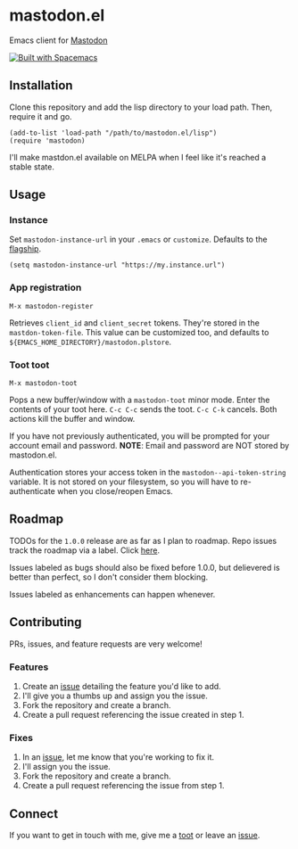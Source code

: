# mastodon.el
Emacs client for [Mastodon](https://github.com/tootsuite/mastodon)

[![Built with Spacemacs](https://cdn.rawgit.com/syl20bnr/spacemacs/442d025779da2f62fc86c2082703697714db6514/assets/spacemacs-badge.svg)](http://spacemacs.org)

## Installation

Clone this repository and add the lisp directory to your load path. Then, require it and go.

```elisp
(add-to-list 'load-path "/path/to/mastodon.el/lisp")
(require 'mastodon)
```

I'll make mastdon.el available on MELPA when I feel like it's reached a stable state.

## Usage

### Instance

Set `mastodon-instance-url` in your `.emacs` or `customize`. Defaults to the [flagship](https://mastodon.social).

```elisp
(setq mastodon-instance-url "https://my.instance.url")
```
### App registration

`M-x mastodon-register`

Retrieves `client_id` and `client_secret` tokens. They're stored in the `mastdon-token-file`.
This value can be customized too, and defaults to `${EMACS_HOME_DIRECTORY}/mastodon.plstore`.

### Toot toot

`M-x mastodon-toot`

Pops a new buffer/window with a `mastodon-toot` minor mode. Enter the contents of your toot here. `C-c C-c` sends the toot.
`C-c C-k` cancels. Both actions kill the buffer and window.

If you have not previously authenticated, you will be prompted for your account email and password. **NOTE**: Email and
password are NOT stored by mastodon.el.

Authentication stores your access token in the `mastodon--api-token-string` variable. It is not stored on your filesystem, so
you will have to re-authenticate when you close/reopen Emacs.

## Roadmap

TODOs for the `1.0.0` release are as far as I plan to roadmap. Repo issues track the roadmap via a label.
Click [here](https://github.com/jdenen/mastodon.el/issues?q=is%3Aopen+is%3Aissue+label%3A%22road+to+1.0.0%22).

Issues labeled as bugs should also be fixed before 1.0.0, but delievered is better than perfect, so I don't consider them blocking.

Issues labeled as enhancements can happen whenever.

## Contributing

PRs, issues, and feature requests are very welcome!

### Features

1. Create an [issue](https://github.com/jdenen/mastodon.el/issues) detailing the feature you'd like to add.
2. I'll give you a thumbs up and assign you the issue.
3. Fork the repository and create a branch.
4. Create a pull request referencing the issue created in step 1.

### Fixes

1. In an [issue](https://github.com/jdenen/mastodon.el/issues), let me know that you're working to fix it.
2. I'll assign you the issue.
3. Fork the repository and create a branch.
4. Create a pull request referencing the issue from step 1.

## Connect

If you want to get in touch with me, give me a [toot](https://mastodon.social/@johnson) or leave an [issue](https://github.com/jdenen/mastodon.el/issues).
